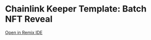 # Chainlink Keeper Template: Batch NFT Reveal

[Open in Remix IDE](https://remix.ethereum.org/#url=https://github.com/hackbg/chainlink-keepers-templates/packages/batch-nft-reveal/flatten/NFTCollection.flat.sol)

